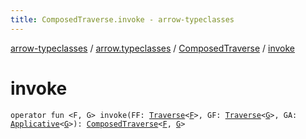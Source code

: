 ```yaml
---
title: ComposedTraverse.invoke - arrow-typeclasses
---
```


[arrow-typeclasses](../../index.html) / [arrow.typeclasses](../index.html) / [ComposedTraverse](index.html) / [invoke](./invoke.html)

# invoke

`operator fun <F, G> invoke(FF: `[`Traverse`](../-traverse/index.html)`<`[`F`](invoke.html#F)`>, GF: `[`Traverse`](../-traverse/index.html)`<`[`G`](invoke.html#G)`>, GA: `[`Applicative`](../-applicative/index.html)`<`[`G`](invoke.html#G)`>): `[`ComposedTraverse`](index.html)`<`[`F`](invoke.html#F)`, `[`G`](invoke.html#G)`>`